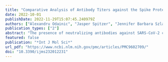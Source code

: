 ```yaml
---
title: "Comparative Analysis of Antibody Titers against the Spike Protein of SARS-CoV-2 Variants in Infected Patient Cohorts and Diverse Vaccination Regimes"
date: 2022-10-01
publishDate: 2022-11-29T15:07:45.240979Z
authors: ["Alexandru Odainic", "Jasper Spitzer", "Jennifer Barbara Szlapa", "Simon Schade", "Tim Jonas Krämer", "Jakob Neuberger", "Christian Bode", "Folkert Steinhagen", "Ricarda Maria Schmithausen", "Gero Wilbring", "Esther Sib", "Nico Tom Mutters", "Frederik Rabenschlag", "Lisa Kettel", "Maike Woznitza", "Kathrin van Bremen", "Tina Peers", "Gez Medinger", "Anushka Kudaliyanage", "Maike Kreutzenbeck", "Ulrike Strube", "Joseph M. Johnson", "Dawn Mattoon", "Andrew J. Ball", "Stefan Scory", "Richard McGuire", "Christian Putensen", "Zeinab Abdullah", "Catharina Latz", "Susanne Viktoria Schmidt"]
publication_types: ["2"]
abstract: "The presence of neutralizing antibodies against SARS-CoV-2 correlates with protection against infection and severe COVID-19 disease courses. Understanding the dynamics of antibody development against the SARS-CoV-2 virus is important for recommendations on vaccination strategies and on control of the COVID-19 pandemic. This study investigates the dynamics and extent of α-Spike-Ab development by different vaccines manufactured by Johnson & Johnson, AstraZeneca, Pfizer-BioNTech and Moderna. On day 1 after vaccination, we observed a temporal low-grade inflammatory response. α-Spike-Ab titers were reduced after six months of vaccination with mRNA vaccines and increased 14 days after booster vaccinations to a maximum that exceeded titers from mild and critical COVID-19 and Long-COVID patients. Within the group of critical COVID-19 patients, we observed a trend for lower α-Spike-Ab titers in the group of patients who survived COVID-19. This trend accompanied higher numbers of pro-B cells, fewer mature B cells and a higher frequency of T follicular helper cells. Finally, we present data demonstrating that past infection with mild COVID-19 does not lead to long-term increased Ab titers and that even the group of previously infected SARS-CoV-2 patients benefit from a vaccination six months after the infection."
featured: false
publication: "*Int J Mol Sci*"
url_pdf: "https://www.ncbi.nlm.nih.gov/pmc/articles/PMC9602709/"
doi: "10.3390/ijms232012231"
---
```


